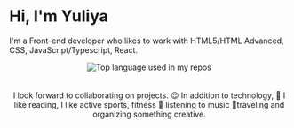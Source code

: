 # Hi, I'm Yuliya

I'm a Front-end developer who likes to work with HTML5/HTML Advanced, CSS, JavaScript/Typescript, React. 

<div align="center">
  <img width="" src="https://github-readme-stats.vercel.app/api/top-langs/?username=JuliiaKom=compact&hide_title=1&card_width=300" alt="Top language used in my repos" />
  <br />
  <br />
  <br />
  I look forward to collaborating on projects.
😉
In addition to technology, 📖 I like reading, I like active sports, fitness 🎵 listening to music 🌴traveling and organizing something creative.
</div>

<!--
**JuliiaKom/JuliiaKom** is a ✨ _special_ ✨ repository because its `README.md` (this file) appears on your GitHub profile.

Here are some ideas to get you started:

- 🔭 I’m currently working on ...
- 🌱 I’m currently learning ...
- 👯 I’m looking to collaborate on ...
- 🤔 I’m looking for help with ...
- 💬 Ask me about ...
- 📫 How to reach me: ...
- 😄 Pronouns: ...
- ⚡ Fun fact: ...
-->

